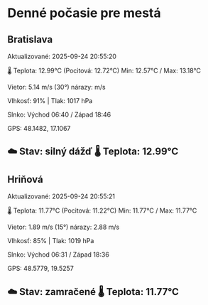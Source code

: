 ﻿# Denné počasie pre mestá

## Bratislava
Aktualizované: 2025-09-24 20:55:20

🌡️ Teplota: 12.99°C 
(Pocitová: 12.72°C)
Min: 12.57°C / Max: 13.18°C

Vietor: 5.14 m/s    (30°) 
nárazy:  m/s

Vlhkosť: 91% | Tlak: 1017 hPa

Slnko: Východ 06:40 / Západ 18:46

GPS: 48.1482, 17.1067

☁️ Stav: silný dážď        🌡️ Teplota: 12.99°C
---

## Hriňová
Aktualizované: 2025-09-24 20:55:21

🌡️ Teplota: 11.77°C 
(Pocitová: 11.22°C)
Min: 11.77°C / Max: 11.77°C

Vietor: 1.89 m/s (15°)
nárazy: 2.88 m/s

Vlhkosť: 85% | Tlak: 1019 hPa

Slnko: Východ 06:31 / Západ 18:36

GPS: 48.5779, 19.5257

☁️ Stav: zamračené        🌡️ Teplota: 11.77°C
---
